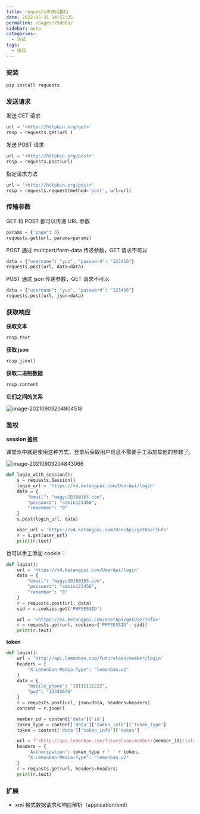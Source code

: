 ```yaml
---
title: requests库访问接口
date: 2022-05-31 14:57:25
permalink: /pages/75db6a/
sidebar: auto
categories:
  - 测试
tags:
  - 接口
---
```


### 安装

```Python
pip install requests
```

### 发送请求

发送 GET 请求

```Python
url = '<http://httpbin.org/get>'
resp = requests.get(url )
```

发送 POST 请求

```Python
url = '<http://httpbin.org/post>'
resp = requests.post(url)
```

指定请求方法

```Python
url = '<http://httpbin.org/post>'
resp = requests.request(method='post', url=url)
```

### 传输参数

GET 和 POST 都可以传递 URL 参数

```Python
params = {"page": 3}
requests.get(url, params=params)
```

POST 通过 multipart/form-data 传递参数，GET 请求不可以

```Python
data = {"username": "yuz", "password": "123456"}
requests.post(url, data=data)
```

POST 通过 json 传递参数，GET 请求不可以

```Python
data = {"username": "yuz", "password": "123456"}
requests.post(url, json=data)
```

### 获取响应

**获取文本**

```Python
resp.text
```

**获取 json**

```Python
resp.json()
```

**获取二进制数据**

```Python
resp.content
```

**它们之间的关系**

![image-20210903204804518](https://yuztuchuang.oss-cn-beijing.aliyuncs.com/img/image-20210903204804518.png)

### 鉴权

**session 鉴权**

课堂派中就是使用这种方式，登录后获取用户信息不需要手工添加其他的参数了。

![image-20210903204843066](https://yuztuchuang.oss-cn-beijing.aliyuncs.com/img/image-20210903204843066.png)

```Python
def login_with_session():
    s = requests.Session()
    login_url = 'https://v4.ketangpai.com/UserApi/login'
    data = {
        "email": "wagyu2016@163.com",
        "password": "admin123456",
        "remember": "0"
    }
    s.post(login_url, data)

    user_url = 'https://v4.ketangpai.com/UserApi/getUserInfo'
    r = s.get(user_url)
    print(r.text)
```

也可以手工添加 cookie：

```Python
def login():
    url = 'https://v4.ketangpai.com/UserApi/login'
    data = {
        "email": "wagyu2016@163.com",
        "password": "admin123456",
        "remember": "0"
    }
    r = requests.post(url, data)
    sid = r.cookies.get('PHPSESSID')

    url = '<https://v4.ketangpai.com/UserApi/getUserInfo>'
    r = requests.get(url, cookies={'PHPSESSID': sid})
    print(r.text)
```

**token**

```Python
def login():
    url = 'http://api.lemonban.com/futureloan/member/login'
    headers = {
        "X-Lemonban-Media-Type": "lemonban.v2"
    }
    data = {
        "mobile_phone": "18111112222",
        "pwd": "12345678"
    }
    r = requests.post(url, json=data, headers=headers)
    content = r.json()

    member_id = content['data']['id']
    token_type = content['data']['token_info']['token_type']
    token = content['data']['token_info']['token']

    url = f'<http://api.lemonban.com/futureloan/member/{member_id}/info>'
    headers = {
        'Authorization': token_type + ' ' + token,
        "X-Lemonban-Media-Type": "lemonban.v2"
    }
    r = requests.get(url, headers=headers)
    print(r.text)
```

### 扩展

- xml 格式数据请求和响应解析（application/xml）

